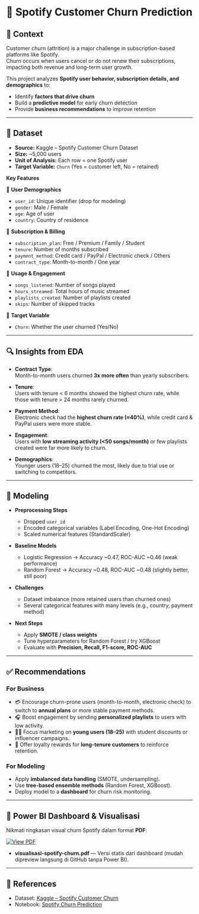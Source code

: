 # 🎵 Spotify Customer Churn Prediction  

## 📖 Context  
Customer churn (attrition) is a major challenge in subscription-based platforms like Spotify.  
Churn occurs when users cancel or do not renew their subscriptions, impacting both revenue and long-term user growth.  

This project analyzes **Spotify user behavior, subscription details, and demographics** to:  
- Identify **factors that drive churn**  
- Build a **predictive model** for early churn detection  
- Provide **business recommendations** to improve retention  

---

## 📂 Dataset  

- **Source:** Kaggle – Spotify Customer Churn Dataset  
- **Size:** ~5,000 users  
- **Unit of Analysis:** Each row = one Spotify user  
- **Target Variable:** `Churn` (Yes = customer left, No = retained)  

**Key Features**  

🔹 **User Demographics**  
- `user_id`: Unique identifier (drop for modeling)  
- `gender`: Male / Female  
- `age`: Age of user  
- `country`: Country of residence  

🔹 **Subscription & Billing**  
- `subscription_plan`: Free / Premium / Family / Student  
- `tenure`: Number of months subscribed  
- `payment_method`: Credit card / PayPal / Electronic check / Others  
- `contract_type`: Month-to-month / One year  

🔹 **Usage & Engagement**  
- `songs_listened`: Number of songs played  
- `hours_streamed`: Total hours of music streamed  
- `playlists_created`: Number of playlists created  
- `skips`: Number of skipped tracks  

🔹 **Target Variable**  
- `Churn`: Whether the user churned (Yes/No)  

---

## 🔍 Insights from EDA  

- **Contract Type**:  
  Month-to-month users churned **3x more often** than yearly subscribers.  

- **Tenure**:  
  Users with tenure < 6 months showed the highest churn rate, while those with tenure > 24 months rarely churned.  

- **Payment Method**:  
  Electronic check had the **highest churn rate (≈40%)**, while credit card & PayPal users were more stable.  

- **Engagement**:  
  Users with **low streaming activity (<50 songs/month)** or few playlists created were far more likely to churn.  

- **Demographics**:  
  Younger users (18–25) churned the most, likely due to trial use or switching to competitors.  

---

## 🤖 Modeling  

- **Preprocessing Steps**  
  - Dropped `user_id`  
  - Encoded categorical variables (Label Encoding, One-Hot Encoding)  
  - Scaled numerical features (StandardScaler)  

- **Baseline Models**  
  - Logistic Regression → Accuracy ~0.47, ROC-AUC ~0.46 (weak performance)  
  - Random Forest → Accuracy ~0.48, ROC-AUC ~0.48 (slightly better, still poor)  

- **Challenges**  
  - Dataset imbalance (more retained users than churned ones)  
  - Several categorical features with many levels (e.g., country, payment method)  

- **Next Steps**  
  - Apply **SMOTE / class weights**  
  - Tune hyperparameters for Random Forest / try XGBoost  
  - Evaluate with **Precision, Recall, F1-score, ROC-AUC**  

---

## ✅ Recommendations  

### For Business  
- 💳 Encourage churn-prone users (month-to-month, electronic check) to switch to **annual plans** or more stable payment methods.  
- 🎧 Boost engagement by sending **personalized playlists** to users with low activity.  
- 🧑‍🎓 Focus marketing on **young users (18–25)** with student discounts or influencer campaigns.  
- 🎁 Offer loyalty rewards for **long-tenure customers** to reinforce retention.  

### For Modeling  
- Apply **imbalanced data handling** (SMOTE, undersampling).  
- Use **tree-based ensemble methods** (Random Forest, XGBoost).  
- Deploy model to a **dashboard** for churn risk monitoring.  

---

## 🔗 Power BI Dashboard & Visualisasi

Nikmati ringkasan visual churn Spotify dalam format **PDF**:

<p>
  <a href="https://github.com/xxvlrapss/spotify-customer-churn/blob/main/PowerBI/visualisasi-spotify-churn.pdf" target="_blank">
    <img src="https://img.shields.io/badge/VIEW-visualisasi--spotify--churn.pdf-00bfa6?style=for-the-badge&logo=readthedocs&logoColor=white" alt="View PDF" />
  </a>
</p>

- **visualisasi-spotify-churn.pdf** — Versi statis dari dashboard (mudah dipreview langsung di GitHub tanpa Power BI).

<!--
Jika nanti kamu menambahkan file PBIX, tinggal buka komentar dan ganti nama filenya:

<p>
  <a href="https://github.com/xxvlrapss/spotify-customer-churn/raw/main/PowerBI/spotify-churn-dashboard.pbix">
    <img src="https://img.shields.io/badge/DOWNLOAD-spotify--churn--dashboard.pbix-2e7d32?style=for-the-badge&logo=powerbi&logoColor=white" alt="Download PBIX" />
  </a>
</p>

- **spotify-churn-dashboard.pbix** — File Power BI interaktif (buka di Power BI Desktop).
-->


---

## 📎 References  
- Dataset: [Kaggle – Spotify Customer Churn](https://www.kaggle.com/)  
- Notebook: [Spotify Churn Prediction](https://github.com/xxvlrapss/spotify-customer-churn/blob/main/spotify_customer_churn.ipynb)  
